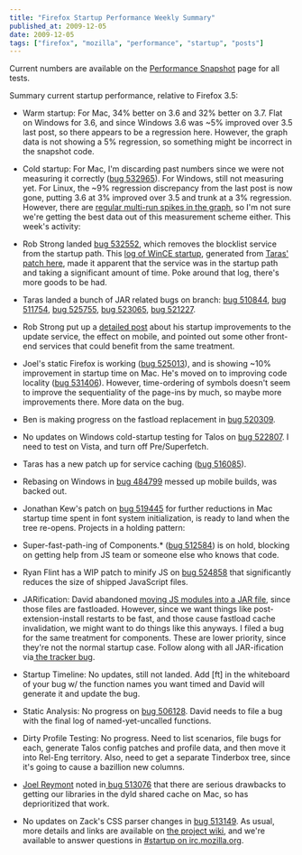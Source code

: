 ```yaml
---
title: "Firefox Startup Performance Weekly Summary"
published_at: 2009-12-05
date: 2009-12-05
tags: ["firefox", "mozilla", "performance", "startup", "posts"]
---
```

Current numbers are available on the [Performance  Snapshot](http://graphs.mozilla.org/dashboard/snapshot/) page for all tests.

Summary current startup performance, relative to Firefox 3.5:

*   Warm startup: For Mac, 34\% better on 3.6 and 32\% better on 3.7. Flat on Windows for 3.6, and since Windows 3.6 was ~5\% improved over 3.5 last post, so there appears to be a regression here. However, the graph data is not showing a 5\% regression, so something might be incorrect in the snapshot code.
*   Cold startup:  For Mac, I'm discarding past numbers since we were not measuring it correctly ([bug 532965](https://bugzilla.mozilla.org/show_bug.cgi?id=532965)). For  Windows, still not measuring yet. For Linux, the ~9\% regression discrepancy from the last post is now gone,  putting 3.6 at 3\% improved over 3.5 and trunk at a 3\% regression. However, there are [regular multi-run spikes in the graph](http://graphs.mozilla.org/\#tests=[\{\%22test\%22:\%2255\%22,\%22branch\%22:\%2210\%22,\%22machine\%22:\%22188\%22\},\{\%22test\%22:\%2255\%22,\%22branch\%22:\%2210\%22,\%22machine\%22:\%22190\%22\},\{\%22test\%22:\%2255\%22,\%22branch\%22:\%2210\%22,\%22machine\%22:\%22191\%22\},\{\%22test\%22:\%2255\%22,\%22branch\%22:\%2210\%22,\%22machine\%22:\%22192\%22\},\{\%22test\%22:\%2255\%22,\%22branch\%22:\%2210\%22,\%22machine\%22:\%22193\%22\},\{\%22test\%22:\%2255\%22,\%22branch\%22:\%2210\%22,\%22machine\%22:\%22194\%22\},\{\%22test\%22:\%2255\%22,\%22branch\%22:\%2210\%22,\%22machine\%22:\%22195\%22\},\{\%22test\%22:\%2255\%22,\%22branch\%22:\%2210\%22,\%22machine\%22:\%22196\%22\},\{\%22test\%22:\%2255\%22,\%22branch\%22:\%2210\%22,\%22machine\%22:\%22197\%22\},\{\%22test\%22:\%2255\%22,\%22branch\%22:\%2210\%22,\%22machine\%22:\%22198\%22\},\{\%22test\%22:\%2255\%22,\%22branch\%22:\%2210\%22,\%22machine\%22:\%22200\%22\},\{\%22test\%22:\%2255\%22,\%22branch\%22:\%2210\%22,\%22machine\%22:\%22201\%22\},\{\%22test\%22:\%2255\%22,\%22branch\%22:\%2210\%22,\%22machine\%22:\%22202\%22\},\{\%22test\%22:\%2255\%22,\%22branch\%22:\%2210\%22,\%22machine\%22:\%22203\%22\},\{\%22test\%22:\%2255\%22,\%22branch\%22:\%2210\%22,\%22machine\%22:\%22204\%22\}]), so I'm not sure we're getting the best data out of this measurement scheme either.
This week's activity:

*   Rob Strong landed [bug 532552](https://bugzilla.mozilla.org/show_bug.cgi?id=532552), which removes the blocklist service from the startup path. This [log of WinCE startup](http://exchangecode.com/robert/work/ce_logs/log.txt), generated from [Taras' patch here](https://bugzilla.mozilla.org/show_bug.cgi?id=470116), made it apparent that the service was in the startup path and taking a significant amount of time. Poke around that log, there's more goods to be had.
*   Taras landed a bunch of JAR related bugs on branch: [bug 510844](https://bugzilla.mozilla.org/show_bug.cgi?id=510844), [bug 511754](https://bugzilla.mozilla.org/show_bug.cgi?id=511754), [bug 525755](https://bugzilla.mozilla.org/show_bug.cgi?id=525755), [bug 523065](https://bugzilla.mozilla.org/show_bug.cgi?id=523065), [bug 521227](https://bugzilla.mozilla.org/show_bug.cgi?id=521227).
*   Rob Strong put up a [detailed  post](http://blog.mozilla.com/rstrong/2009/11/29/the-fastest-code-is-the-code-that-never-runs/ "http://blog.mozilla.com/rstrong/2009/11/29/the-fastest-code-is-the-code-that-never-runs/") about his startup improvements to the  update service, the  effect on mobile, and pointed out some other  front-end services that  could benefit from the same treatment.
*   Joel's static Firefox is working ([bug 525013](https://bugzilla.mozilla.org/show_bug.cgi?id=525013 "https://bugzilla.mozilla.org/show_bug.cgi?id=525013")), and is showing ~10\% improvement in  startup time on Mac. He's moved on to improving code locality ([bug 531406](https://bugzilla.mozilla.org/show_bug.cgi?id=531406 "https://bugzilla.mozilla.org/show_bug.cgi?id=531406")). However, time-ordering of symbols  doesn't seem to improve the sequentiality of the page-ins by much, so  maybe more improvements there. More data on the bug.
*   Ben is making progress on the fastload replacement in [bug 520309](https://bugzilla.mozilla.org/show_bug.cgi?id=520309 "https://bugzilla.mozilla.org/show_bug.cgi?id=520309").
*   No updates on Windows cold-startup testing for  Talos on [bug  522807](https://bugzilla.mozilla.org/show_bug.cgi?id=522807). I need to test on Vista, and turn off Pre/Superfetch.
*   Taras has a new patch up for service caching ([bug 516085](https://bugzilla.mozilla.org/show_bug.cgi?id=516085 "https://bugzilla.mozilla.org/show_bug.cgi?id=516085")).
*   Rebasing on Windows in [bug 484799](https://bugzilla.mozilla.org/show_bug.cgi?id=484799 "https://bugzilla.mozilla.org/show_bug.cgi?id=484799") messed up mobile builds, was backed out.
*   Jonathan Kew's patch on [bug        519445](https://bugzilla.mozilla.org/show_bug.cgi?id=519445) for further reductions in Mac startup       time spent in  font system initialization, is ready to land when the tree re-opens.
Projects in a holding pattern:

*   Super-fast-path-ing of Components.* ([bug  512584](https://bugzilla.mozilla.org/show_bug.cgi?id=512584 "https://bugzilla.mozilla.org/show_bug.cgi?id=512584")) is on hold, blocking on getting help from JS team or  someone else who knows that code.
*   Ryan Flint has a WIP patch to minify JS on [bug  524858](https://bugzilla.mozilla.org/show_bug.cgi?id=524858) that significantly reduces the size of shipped JavaScript  files.
*   JARification: David abandoned [moving JS          modules into a JAR file](https://bugzilla.mozilla.org/show_bug.cgi?id=509755), since those files are fastloaded.         However, since we want things like post-extension-install  restarts  to   be     fast, and those cause fastload cache invalidation,  we might   want  to   do   things like this anyways. I filed a bug for  the same   treatment  for     components. These are lower priority,  since they're   not the  normal     startup case. Follow along with all  JAR-ification   via[ the         tracker  bug](https://bugzilla.mozilla.org/show_bug.cgi?id=513027).
*   Startup Timeline: No updates, still not landed. Add [ft] in the        whiteboard of your bug w/ the function names you want timed and David        will generate it and update the bug.
*   Static Analysis: No progress on [bug        506128](https://bugzilla.mozilla.org/show_bug.cgi?id=506128).  David needs to file a bug with the final log of        named-yet-uncalled  functions.
*   Dirty Profile Testing: No progress. Need to list scenarios, file        bugs  for each, generate Talos config patches and profile data, and    then     move  it into Rel-Eng territory. Also, need to get a separate       Tinderbox  tree,  since it's going to cause a bazillion new  columns.
*   [Joel        Reymont](http://wagerlabs.com/) noted in[ bug        513076](https://bugzilla.mozilla.org/show_bug.cgi?id=513076) that there are serious drawbacks to getting our libraries  in       the dyld  shared cache on Mac, so has deprioritized that work.
*   No updates on Zack's CSS parser changes in [bug          513149](https://bugzilla.mozilla.org/show_bug.cgi?id=513149).
As usual, more details and links are  available on [the       project wiki](https://wiki.mozilla.org/Firefox/Projects/Startup_Time_Improvements), and we're available to answer questions in [\#startup on irc.mozilla.org](irc://irc.mozilla.org/\#startup).